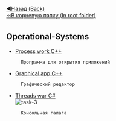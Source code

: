 [:arrow_backward:Назад (Back)](https://github.com/Bloodies/HSE-University-projects/tree/Bloodies/Course-2)  
[:rewind:В корневую папку (In root folder)](https://github.com/Bloodies/HSE-University-projects)  

## Operational-Systems

* [Process work C++](https://github.com/Bloodies/HSE-University-projects/tree/Bloodies/Course-2/CSA/Lab.1)

        Программа для открытия приложений
* [Graphical app C++](https://github.com/Bloodies/HSE-University-projects/tree/Bloodies/Course-2/CSA/Lab.2)

        Графический редактор
* [Threads war C#](https://github.com/Bloodies/HSE-University-projects/tree/Bloodies/Course-2/CSA/Lab.3)<br/>
![task-3](https://user-images.githubusercontent.com/45668574/176214060-78f5b8b0-2dac-4241-b0d8-f5689b5cfc45.png)

        Консольная галага
